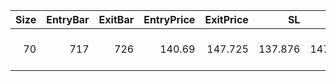 |   Size |   EntryBar |   ExitBar |   EntryPrice |   ExitPrice |      SL |      TP |     PnL |   Commission |   ReturnPct | EntryTime           | ExitTime            | Duration        | Tag   |   Entry_Bullish |   Exit_Bullish |   Entry_Bearish |   Exit_Bearish |
|-------:|-----------:|----------:|-------------:|------------:|--------:|--------:|--------:|-------------:|------------:|:--------------------|:--------------------|:----------------|:------|----------------:|---------------:|----------------:|---------------:|
|     70 |        717 |       726 |       140.69 |     147.725 | 137.876 | 147.725 | 452.037 |       40.378 |      0.0459 | 2025-04-30 14:00:00 | 2025-04-30 23:00:00 | 0 days 09:00:00 |       |               0 |              0 |               0 |              0 |